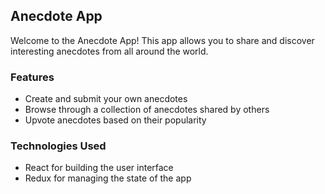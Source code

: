## Anecdote App

Welcome to the Anecdote App! This app allows you to share and discover interesting anecdotes from all around the world.

### Features

- Create and submit your own anecdotes
- Browse through a collection of anecdotes shared by others
- Upvote anecdotes based on their popularity

### Technologies Used

- React for building the user interface
- Redux for managing the state of the app
